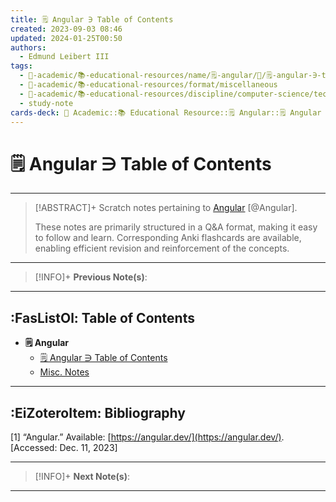 ```yaml
---
title: 🗒️ Angular ∋ Table of Contents
created: 2023-09-03 08:46
updated: 2024-01-25T00:50
authors:
  - Edmund Leibert III
tags:
  - 🔴-academic/📚-educational-resources/name/🗒️-angular/🔖/🗒️-angular-∋-table-of-contents
  - 🔴-academic/📚-educational-resources/format/miscellaneous
  - 🔴-academic/📚-educational-resources/discipline/computer-science/technology/angular
  - study-note
cards-deck: 🔴 Academic::📚 Educational Resource::🗒️ Angular::🗒️ Angular ∋ Table of Contents
---
```


# 🗒️ Angular ∋ Table of Contents

---

> [!ABSTRACT]+ 
> Scratch notes pertaining to [Angular](https://angular.dev/) [@Angular].
> 
> These notes are primarily structured in a Q&A format, making it easy to follow and learn. Corresponding Anki flashcards are available, enabling efficient revision and reinforcement of the concepts.

---

> [!INFO]+ 
> **Previous Note(s)**:
> 

---

## :FasListOl: Table of Contents

- **🗒️ Angular**
	- [🗒️ Angular ∋ Table of Contents](the-vault/src/🔴%20Academic/📚%20Educational%20Resources/🗒️%20Angular/🗒️%20Angular%20∋%20Table%20of%20Contents.md)
	- [Misc. Notes](the-vault/src/🔴%20Academic/📚%20Educational%20Resources/🗒️%20Angular/Misc.%20Notes.md)

---

## :EiZoteroItem: Bibliography

\[1\]
“Angular.” Available: [https://angular.dev/](https://angular.dev/). [Accessed: Dec. 11, 2023]

---

> [!INFO]+
> **Next Note(s)**:
> 

---
